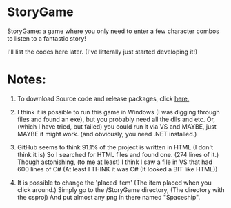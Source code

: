 # StoryGame
 StoryGame: a game where you only need to enter a few character combos to listen to a fantastic story!

I'll list the codes here later. (I've litterally just started developing it!)

# Notes:

1) To download Source code and release packages, click [here.](https://github.com/DeveloperWOW64/StoryGame/Releases)

2) I think it is possible to run this game in Windows (I was digging through files and found an exe), but you probably need all the dlls and etc. Or, (which I have tried, but failed) you could run it via VS and MAYBE, just MAYBE it might work. (and obviously, you need .NET installed.)

3) GitHub seems to think 91.1% of the project is written in HTML (I don't think it is) So I searched for HTML files and found one. (274 lines of it.) Though astonishing, (to me at least) I think I saw a file in VS that had 600 lines of C# (At least I THINK it was C# (It looked a BIT like HTML))

4) It is possible to change the 'placed item' (The item placed when you click around.) Simply go to the /StoryGame directory, (The directory with the csproj) And put almost any png in there named "Spaceship".
